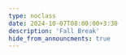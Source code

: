 ```yaml
---
type: noclass
date: 2024-10-07T08:00:00+3:30
description: 'Fall Break'
hide_from_announcments: true
---
```

